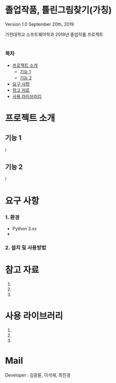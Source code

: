 
<a name="korean"></a>
졸업작품, 틀린그림찾기(가칭)
=======
Version 1.0 September 20th, 2019


가천대학교 소프트웨어학과 2019년 졸업작품 프로젝트<br>


#
### 목차
    
  - [프로젝트 소개](#프로젝트-소개)  
    - [기능 1](#기능-1)
    - [기능 2](#기능-2)
  - [요구 사항](#요구-사항) 
  - [참고 자료](#참고-자료)
  - [사용 라이브러리](#사용-라이브러리)
 
프로젝트 소개
=====
## 기능 1

 !


## 기능 2

 !

  
요구 사항
=====
### 1. 환경 ###
- Python 3.xx
- 

### 2. 설치 및 사용방법 ### 


참고 자료
=====

1.
2.
3.


사용 라이브러리
=====

1.
2.
3.


Mail
=====
Developer : 김광륜, 이석재, 최진경

